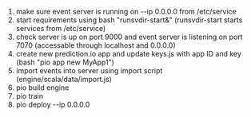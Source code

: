 1. make sure event server is running on --ip 0.0.0.0 from /etc/service
2. start requirements using bash "runsvdir-start&" (runsvdir-start starts services from /etc/service)
3. check server is up on port 9000 and event server is listening on port 7070 (accessable through localhost and 0.0.0.0)
4. create new prediction.io app and update keys.js with app ID and key (bash "pio app new MyApp1")
5. import events into server using import script (engine/scala/data/import.js)
6. pio build engine
7. pio train
8. pio deploy --ip 0.0.0.0